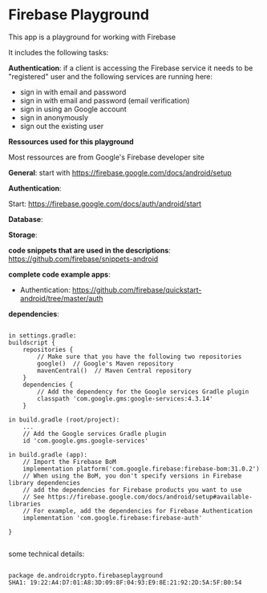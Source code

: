 # Firebase Playground

This app is a playground for working with Firebase

It includes the following tasks:

**Authentication**: if a client is accessing the Firebase service it needs to be "registered" user 
and the following services are running here:

- sign in with email and password
- sign in with email and password (email verification)
- sign in using an Google account
- sign in anonymously
- sign out the existing user


**Ressources used for this playground**

Most ressources are from Google's Firebase developer site

**General**: start with https://firebase.google.com/docs/android/setup


**Authentication**: 

Start: https://firebase.google.com/docs/auth/android/start



**Database**:



**Storage**:


**code snippets that are used in the descriptions**: https://github.com/firebase/snippets-android

**complete code example apps**:

- Authentication: https://github.com/firebase/quickstart-android/tree/master/auth


**dependencies**:

```plaintext

in settings.gradle:
buildscript {
    repositories {
        // Make sure that you have the following two repositories
        google()  // Google's Maven repository
        mavenCentral()  // Maven Central repository
    }
    dependencies {
        // Add the dependency for the Google services Gradle plugin
        classpath 'com.google.gms:google-services:4.3.14'
    }

in build.gradle (root/project):
    ...
    // Add the Google services Gradle plugin
    id 'com.google.gms.google-services'
    
in build.gradle (app):
    // Import the Firebase BoM
    implementation platform('com.google.firebase:firebase-bom:31.0.2')
    // When using the BoM, you don't specify versions in Firebase library dependencies
    // add the dependencies for Firebase products you want to use
    // See https://firebase.google.com/docs/android/setup#available-libraries
    // For example, add the dependencies for Firebase Authentication
    implementation 'com.google.firebase:firebase-auth'
    
}


```

some technical details:
```plaintext

package de.androidcrypto.firebaseplayground
SHA1: 19:22:A4:D7:01:A8:3D:09:8F:04:93:E9:8E:21:92:2D:5A:5F:B0:54
```

